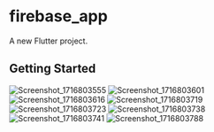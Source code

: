 # firebase_app

A new Flutter project.

## Getting Started
![Screenshot_1716803555](https://github.com/ahmedalnagdy18/social_app/assets/155566798/632313fa-a129-4072-8b1e-9245b6cb1c01)
![Screenshot_1716803601](https://github.com/ahmedalnagdy18/social_app/assets/155566798/4a0c213c-06f5-4c55-a043-2e21e39ace22)
![Screenshot_1716803616](https://github.com/ahmedalnagdy18/social_app/assets/155566798/c4e9b382-e9db-4e16-9d23-52138beaa11e)
![Screenshot_1716803719](https://github.com/ahmedalnagdy18/social_app/assets/155566798/f655624e-6a32-4f9e-b07e-5f097a18b46f)
![Screenshot_1716803723](https://github.com/ahmedalnagdy18/social_app/assets/155566798/275a545e-2cbd-492b-8255-fce53bbcac48)
![Screenshot_1716803738](https://github.com/ahmedalnagdy18/social_app/assets/155566798/8b0c238d-81f0-4b63-8d5d-4e1e9c2cf187)
![Screenshot_1716803741](https://github.com/ahmedalnagdy18/social_app/assets/155566798/90050779-4f57-4bbc-a56f-e64bec72ff87)
![Screenshot_1716803788](https://github.com/ahmedalnagdy18/social_app/assets/155566798/e5a3d3d7-5acc-41e2-b5f4-c143ec400afd)



 
